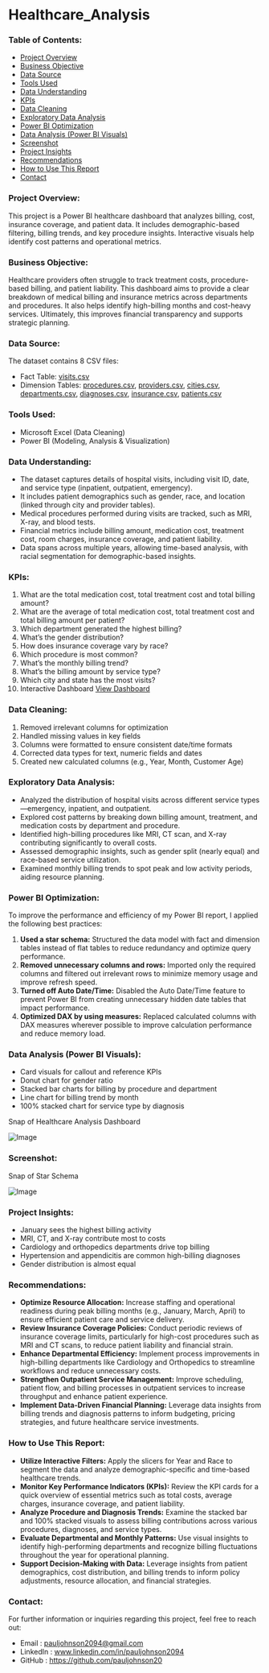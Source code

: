 # Healthcare_Analysis

### Table of Contents:
- [Project Overview](#project-overview)
- [Business Objective](#business-objective)
- [Data Source](#data-source)
- [Tools Used](#tools-used)
- [Data Understanding](#data-understanding)
- [KPIs](#kpis)
- [Data Cleaning](#data-cleaning)
- [Exploratory Data Analysis](#exploratory-data-analysis)
- [Power BI Optimization](#power-bi-optimization)
- [Data Analysis (Power BI Visuals)](#data-analysis-power-bi-visuals)
- [Screenshot](#screenshot)
- [Project Insights](#project-insights)
- [Recommendations](#recommendations)
- [How to Use This Report](#how-to-use-this-report)
- [Contact](#contact)

### Project Overview:
This project is a Power BI healthcare dashboard that analyzes billing, cost, insurance coverage, and patient data. It includes demographic-based filtering, billing trends, and key procedure insights. Interactive visuals help identify cost patterns and operational metrics.

### Business Objective:
Healthcare providers often struggle to track treatment costs, procedure-based billing, and patient liability. This dashboard aims to provide a clear breakdown of medical billing and insurance metrics across departments and procedures. It also helps identify high-billing months and cost-heavy services. Ultimately, this improves financial transparency and supports strategic planning.

### Data Source:
The dataset contains 8 CSV files:
  - Fact Table: [visits.csv](https://github.com/user-attachments/files/19849889/visits.csv)
  - Dimension Tables: [procedures.csv](https://github.com/user-attachments/files/19849885/procedures.csv), [providers.csv](https://github.com/user-attachments/files/19849888/providers.csv), [cities.csv](https://github.com/user-attachments/files/19849892/cities.csv), [departments.csv](https://github.com/user-attachments/files/19849886/departments.csv), [diagnoses.csv](https://github.com/user-attachments/files/19849887/diagnoses.csv), [insurance.csv](https://github.com/user-attachments/files/19849890/insurance.csv), [patients.csv](https://github.com/user-attachments/files/19849891/patients.csv)

### Tools Used:
  - Microsoft Excel (Data Cleaning)
  - Power BI (Modeling, Analysis & Visualization)

### Data Understanding:
  - The dataset captures details of hospital visits, including visit ID, date, and service type (inpatient, outpatient, emergency).
  - It includes patient demographics such as gender, race, and location (linked through city and provider tables).
  - Medical procedures performed during visits are tracked, such as MRI, X-ray, and blood tests.
  - Financial metrics include billing amount, medication cost, treatment cost, room charges, insurance coverage, and patient liability.
  - Data spans across multiple years, allowing time-based analysis, with racial segmentation for demographic-based insights.

### KPIs:
  1. What are the total medication cost, total treatment cost and total billing amount?
  2. What are the average of total medication cost, total treatment cost and total billing amount per patient?
  3. Which department generated the highest billing?
  4. What’s the gender distribution?
  5. How does insurance coverage vary by race?
  6. Which procedure is most common?
  7. What’s the monthly billing trend?
  8. What’s the billing amount by service type?
  9. Which city and state has the most visits?
  10. Interactive Dashboard [View Dashboard](https://github.com/user-attachments/assets/583ecc3f-f3b5-41ed-98b2-4ff4657b5edd)

### Data Cleaning:
  1. Removed irrelevant columns for optimization
  2. Handled missing values in key fields
  3. Columns were formatted to ensure consistent date/time formats
  4. Corrected data types for text, numeric fields and dates
  5. Created new calculated columns (e.g., Year, Month, Customer Age)

### Exploratory Data Analysis:
  - Analyzed the distribution of hospital visits across different service types—emergency, inpatient, and outpatient.
  - Explored cost patterns by breaking down billing amount, treatment, and medication costs by department and procedure.
  - Identified high-billing procedures like MRI, CT scan, and X-ray contributing significantly to overall costs.
  - Assessed demographic insights, such as gender split (nearly equal) and race-based service utilization.
  - Examined monthly billing trends to spot peak and low activity periods, aiding resource planning.

### Power BI Optimization:
To improve the performance and efficiency of my Power BI report, I applied the following best practices:
  1. **Used a star schema:** Structured the data model with fact and dimension tables instead of flat tables to reduce redundancy and optimize query performance.
  2. **Removed unnecessary columns and rows:** Imported only the required columns and filtered out irrelevant rows to minimize memory usage and improve refresh speed.
  3. **Turned off Auto Date/Time:** Disabled the Auto Date/Time feature to prevent Power BI from creating unnecessary hidden date tables that impact performance.
  4. **Optimized DAX by using measures:** Replaced calculated columns with DAX measures wherever possible to improve calculation performance and reduce memory load.

### Data Analysis (Power BI Visuals):
  - Card visuals for callout and reference KPIs
  - Donut chart for gender ratio
  - Stacked bar charts for billing by procedure and department
  - Line chart for billing trend by month
  - 100% stacked chart for service type by diagnosis

Snap of Healthcare Analysis Dashboard

![Image](https://github.com/user-attachments/assets/583ecc3f-f3b5-41ed-98b2-4ff4657b5edd)

### Screenshot:

Snap of Star Schema

![Image](https://github.com/user-attachments/assets/ddf5bca0-3c91-405a-be49-286a6a040072)

### Project Insights:
  - January sees the highest billing activity
  - MRI, CT, and X-ray contribute most to costs
  - Cardiology and orthopedics departments drive top billing
  - Hypertension and appendicitis are common high-billing diagnoses
  - Gender distribution is almost equal

### Recommendations:
  - **Optimize Resource Allocation:** Increase staffing and operational readiness during peak billing months (e.g., January, March, April) to ensure efficient patient care and service delivery.
  - **Review Insurance Coverage Policies:** Conduct periodic reviews of insurance coverage limits, particularly for high-cost procedures such as MRI and CT scans, to reduce patient liability and financial strain.
  - **Enhance Departmental Efficiency:** Implement process improvements in high-billing departments like Cardiology and Orthopedics to streamline workflows and reduce unnecessary costs.
  - **Strengthen Outpatient Service Management:** Improve scheduling, patient flow, and billing processes in outpatient services to increase throughput and enhance patient experience.
  - **Implement Data-Driven Financial Planning:** Leverage data insights from billing trends and diagnosis patterns to inform budgeting, pricing strategies, and future healthcare service investments.

### How to Use This Report:
  - **Utilize Interactive Filters:** Apply the slicers for Year and Race to segment the data and analyze demographic-specific and time-based healthcare trends.
  - **Monitor Key Performance Indicators (KPIs):** Review the KPI cards for a quick overview of essential metrics such as total costs, average charges, insurance coverage, and patient liability.
  - **Analyze Procedure and Diagnosis Trends:** Examine the stacked bar and 100% stacked visuals to assess billing contributions across various procedures, diagnoses, and service types.
  - **Evaluate Departmental and Monthly Patterns:** Use visual insights to identify high-performing departments and recognize billing fluctuations throughout the year for operational planning.
  - **Support Decision-Making with Data:** Leverage insights from patient demographics, cost distribution, and billing trends to inform policy adjustments, resource allocation, and financial strategies.

### Contact:
For further information or inquiries regarding this project, feel free to reach out:
  - Email     : pauljohnson2094@gmail.com
  - LinkedIn  : www.linkedin.com/in/pauljohnson2094
  - GitHub    : https://github.com/pauljohnson20




